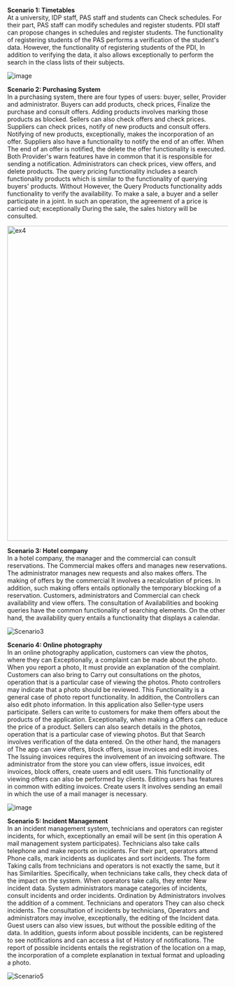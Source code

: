 **Scenario 1: Timetables**
<br>At a university, IDP staff, PAS staff and students can Check schedules. For their part, PAS staff can modify schedules and register students. 
PDI staff can propose changes in schedules and register students. The functionality of registering students of the PAS performs a verification of the student's data. 
However, the functionality of registering students of the PDI, In addition to verifying the data, it also allows exceptionally to perform the search in the class lists of their subjects.

![image](https://github.com/nisia289/INRE-UAL-Blanco-2023/assets/146172835/7d5f6bec-6946-457d-8f0b-fe445dd7382f)





**Scenario 2: Purchasing System** 
<br>In a purchasing system, there are four types of users: buyer, seller, Provider and administrator. Buyers can add products, check prices, Finalize the purchase and consult offers. Adding products involves marking those products as blocked. Sellers can also check offers and check prices. Suppliers can check prices, notify of new products and consult offers. Notifying of new products, exceptionally, makes the incorporation of an offer. Suppliers also have a functionality to notify the end of an offer. When The end of an offer is notified, the delete the offer functionality is executed. Both Provider's warn features have in common that it is responsible for sending a notification. Administrators can check prices, view offers, and delete products. The query pricing functionality includes a search functionality products which is similar to the functionality of querying buyers' products. Without However, the Query Products functionality adds functionality to verify the availability. To make a sale, a buyer and a seller participate in a joint. In such an operation, the agreement of a price is carried out; exceptionally During the sale, the sales history will be consulted.



<img width="719" alt="ex4" src="https://github.com/nisia289/INRE-UAL-Blanco-2023/assets/81264277/cccfd6e5-59c0-45b2-88ba-a4a3bcb0d110">



**Scenario 3: Hotel company** 
<br>In a hotel company, the manager and the commercial can consult reservations. The Commercial makes offers and manages new reservations. The administrator manages new requests and also makes offers. The making of offers by the commercial It involves a recalculation of prices. In addition, such making offers entails optionally the temporary blocking of a reservation. Customers, administrators and Commercial can check availability and view offers. The consultation of Availabilities and booking queries have the common functionality of searching elements. On the other hand, the availability query entails a functionality that displays a calendar.

![Scenario3](https://github.com/nisia289/INRE-UAL--Blanco---2023-/blob/main/LAB0/correctScenario3.png)





**Scenario 4: Online photography** 
<br>In an online photography application, customers can view the photos, where they can Exceptionally, a complaint can be made about the photo. When you report a photo, It must provide an explanation of the complaint. Customers can also bring to Carry out consultations on the photos, operation that is a particular case of viewing the photos. Photo controllers may indicate that a photo should be reviewed. This Functionality is a general case of photo report functionality. In addition, the Controllers can also edit photo information. In this application also Seller-type users participate. Sellers can write to customers for make them offers about the products of the application. Exceptionally, when making a Offers can reduce the price of a product. Sellers can also search details in the photos, operation that is a particular case of viewing photos. But that Search involves verification of the data entered. On the other hand, the managers of The app can view offers, block offers, issue invoices and edit invoices. The Issuing invoices requires the involvement of an invoicing software. The administrator from the store you can view offers, issue invoices, edit invoices, block offers, create users and edit users. This functionality of viewing offers can also be performed by clients. Editing users has features in common with editing invoices. Create users It involves sending an email in which the use of a mail manager is necessary.

![image](https://github.com/nisia289/INRE-UAL-Blanco-2023/assets/146172835/bdaa0bdd-7132-499b-b962-eca6e4bbe658)



**Scenario 5: Incident Management** 
<br>In an incident management system, technicians and operators can register incidents, for which, exceptionally an email will be sent (in this operation A mail management system participates). Technicians also take calls telephone and make reports on incidents. For their part, operators attend Phone calls, mark incidents as duplicates and sort incidents. The form Taking calls from technicians and operators is not exactly the same, but it has Similarities. Specifically, when technicians take calls, they check data of the impact on the system. When operators take calls, they enter New incident data. System administrators manage categories of incidents, consult incidents and order incidents. Ordination by Administrators involves the addition of a comment. Technicians and operators They can also check incidents. The consultation of incidents by technicians, Operators and administrators may involve, exceptionally, the editing of the Incident data. Guest users can also view issues, but without the possible editing of the data. In addition, guests inform about possible incidents, can be registered to see notifications and can access a list of History of notifications. The report of possible incidents entails the registration of the location on a map, the incorporation of a complete explanation in textual format and uploading a photo.

![Scenario5](https://github.com/nisia289/INRE-UAL--Blanco---2023-/blob/main/LAB0/IMAGES/diagram5.png)






